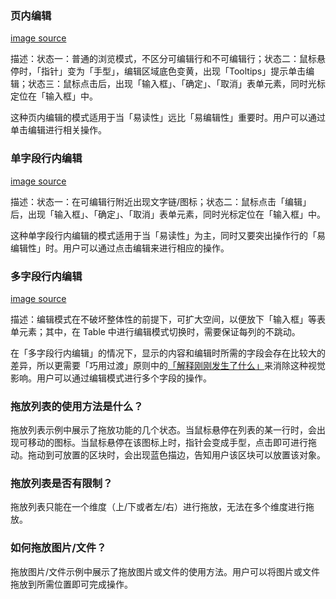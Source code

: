 ### 页内编辑

[image source](https://gw.alipayobjects.com/zos/rmsportal/EXKwsvUkIUNkHBSsOlRi.png)

描述：状态一：普通的浏览模式，不区分可编辑行和不可编辑行；状态二：鼠标悬停时，「指针」变为「手型」，编辑区域底色变黄，出现「Tooltips」提示单击编辑；状态三：鼠标点击后，出现「输入框」、「确定」、「取消」表单元素，同时光标定位在「输入框」中。

这种页内编辑的模式适用于当「易读性」远比「易编辑性」重要时。用户可以通过单击编辑进行相关操作。

### 单字段行内编辑

[image source](https://gw.alipayobjects.com/zos/rmsportal/qiAYBQKcQnmavxHzkeaK.png)

描述：状态一：在可编辑行附近出现文字链/图标；状态二：鼠标点击「编辑」后，出现「输入框」、「确定」、「取消」表单元素，同时光标定位在「输入框」中。

这种单字段行内编辑的模式适用于当「易读性」为主，同时又要突出操作行的「易编辑性」时。用户可以通过点击编辑来进行相应的操作。

### 多字段行内编辑

[image source](https://gw.alipayobjects.com/zos/rmsportal/ukbXcTHrgPmTfHmCassD.png)

描述：编辑模式在不破坏整体性的前提下，可扩大空间，以便放下「输入框」等表单元素；其中，在 Table 中进行编辑模式切换时，需要保证每列的不跳动。

在「多字段行内编辑」的情况下，显示的内容和编辑时所需的字段会存在比较大的差异，所以更需要「巧用过渡」原则中的[「解释刚刚发生了什么」](/docs/spec/transition#解释刚刚发生了什么)来消除这种视觉影响。用户可以通过编辑模式进行多个字段的操作。

### 拖放列表的使用方法是什么？

拖放列表示例中展示了拖放功能的几个状态。当鼠标悬停在列表的某一行时，会出现可移动的图标。当鼠标悬停在该图标上时，指针会变成手型，点击即可进行拖动。拖动到可放置的区块时，会出现蓝色描边，告知用户该区块可以放置该对象。

### 拖放列表是否有限制？

拖放列表只能在一个维度（上/下或者左/右）进行拖放，无法在多个维度进行拖放。

### 如何拖放图片/文件？

拖放图片/文件示例中展示了拖放图片或文件的使用方法。用户可以将图片或文件拖放到所需位置即可完成操作。